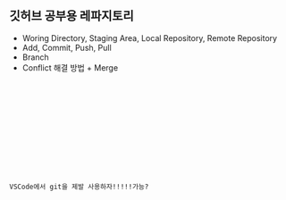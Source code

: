 ## 깃허브 공부용 레파지토리

- Woring Directory, Staging Area, Local Repository, Remote Repository
- Add, Commit, Push, Pull
- Branch
- Conflict 해결 방법 + Merge

<code>
<!DOCTYPE html>
<html lang="en">
<head>
  <meta charset="UTF-8">
  <meta http-equiv="X-UA-Compatible" content="IE=edge">
  <meta name="viewport" content="width=device-width, initial-scale=1.0">
  <title>메인은 그대로 진행!!</title>
</head>
<body>

  <p>VSCode에서 git을 제발 사용하자!!!!!가능?</p>

</body>

</html>
</code>